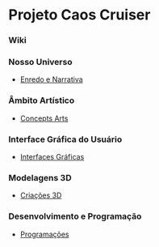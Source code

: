 # Projeto Caos Cruiser

### Wiki

### Nosso Universo
- <a href="https://github.com/YosagiGames/CaosCruiser/wiki/Enredo-e-Narrativa"> Enredo e Narrativa </a>

### Âmbito Artístico
- <a href="https://github.com/YosagiGames/CaosCruiser/wiki/Concepts-Arts"> Concepts Arts </a>

### Interface Gráfica do Usuário
- <a href="https://github.com/YosagiGames/CaosCruiser/wiki/Interface-Gráfica-do-Usuário-(GUI)"> Interfaces Gráficas </a>

### Modelagens 3D
- <a href="https://github.com/YosagiGames/CaosCruiser/wiki/Modelagens-3D"> Criações 3D </a>

### Desenvolvimento e Programação
- <a href="https://github.com/YosagiGames/CaosCruiser/wiki/Desenvolvimento-e-Programação-C%23"> Programações </a>
